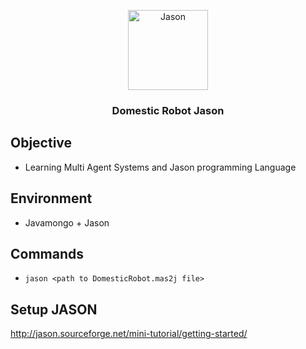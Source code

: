 <p align="center">
  <img  alt="Jason" height="128px" width="128px" src="http://jason.sourceforge.net/wp/wp-content/uploads/2013/06/logoBmini2.png">
</p>

<h3 align="center">Domestic Robot Jason</h3>

## Objective
- Learning Multi Agent Systems and Jason programming Language

## Environment
- Javamongo + Jason

## Commands
-  `jason <path to DomesticRobot.mas2j file>` 

## Setup JASON
http://jason.sourceforge.net/mini-tutorial/getting-started/
